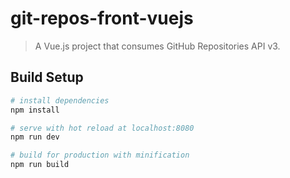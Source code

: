 # git-repos-front-vuejs 

> A Vue.js project that consumes GitHub Repositories API v3.

## Build Setup

``` bash
# install dependencies
npm install

# serve with hot reload at localhost:8080
npm run dev

# build for production with minification
npm run build
```



